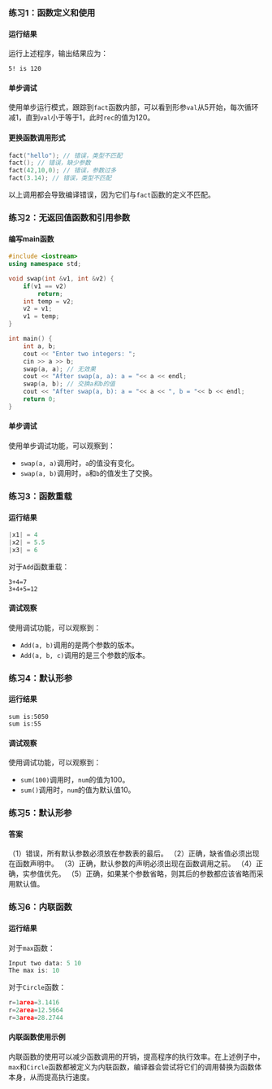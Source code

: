 ### 练习1：函数定义和使用

#### 运行结果
运行上述程序，输出结果应为：
```
5! is 120
```

#### 单步调试
使用单步运行模式，跟踪到`fact`函数内部，可以看到形参`val`从5开始，每次循环减1，直到`val`小于等于1，此时`rec`的值为120。

#### 更换函数调用形式
```c++
fact("hello"); // 错误，类型不匹配
fact(); // 错误，缺少参数
fact(42,10,0); // 错误，参数过多
fact(3.14); // 错误，类型不匹配
```
以上调用都会导致编译错误，因为它们与`fact`函数的定义不匹配。

### 练习2：无返回值函数和引用参数

#### 编写main函数
```c++
#include <iostream>
using namespace std;

void swap(int &v1, int &v2) {
    if(v1 == v2)
        return;
    int temp = v2;
    v2 = v1;
    v1 = temp;
}

int main() {
    int a, b;
    cout << "Enter two integers: ";
    cin >> a >> b;
    swap(a, a); // 无效果
    cout << "After swap(a, a): a = "<< a << endl;
    swap(a, b); // 交换a和b的值
    cout << "After swap(a, b): a = "<< a << ", b = "<< b << endl;
    return 0;
}
```

#### 单步调试
使用单步调试功能，可以观察到：
- `swap(a, a)`调用时，`a`的值没有变化。
- `swap(a, b)`调用时，`a`和`b`的值发生了交换。

### 练习3：函数重载

#### 运行结果
```c++
|x1| = 4
|x2| = 5.5
|x3| = 6
```
对于`Add`函数重载：
```
3+4=7
3+4+5=12
```

#### 调试观察
使用调试功能，可以观察到：
- `Add(a, b)`调用的是两个参数的版本。
- `Add(a, b, c)`调用的是三个参数的版本。

### 练习4：默认形参

#### 运行结果
```
sum is:5050
sum is:55
```

#### 调试观察

使用调试功能，可以观察到：

- `sum(100)`调用时，`num`的值为100。
- `sum()`调用时，`num`的值为默认值10。

### 练习5：默认形参

#### 答案

（1）错误，所有默认参数必须放在参数表的最后。
（2）正确，缺省值必须出现在函数声明中。
（3）正确，默认参数的声明必须出现在函数调用之前。
（4）正确，实参值优先。
（5）正确，如果某个参数省略，则其后的参数都应该省略而采用默认值。

### 练习6：内联函数

#### 运行结果

对于`max`函数：

```c++
Input two data: 5 10
The max is: 10
```

对于`Circle`函数：

```c++
r=1area=3.1416
r=2area=12.5664
r=3area=28.2744
```

#### 内联函数使用示例
内联函数的使用可以减少函数调用的开销，提高程序的执行效率。在上述例子中，`max`和`Circle`函数都被定义为内联函数，编译器会尝试将它们的调用替换为函数体本身，从而提高执行速度。